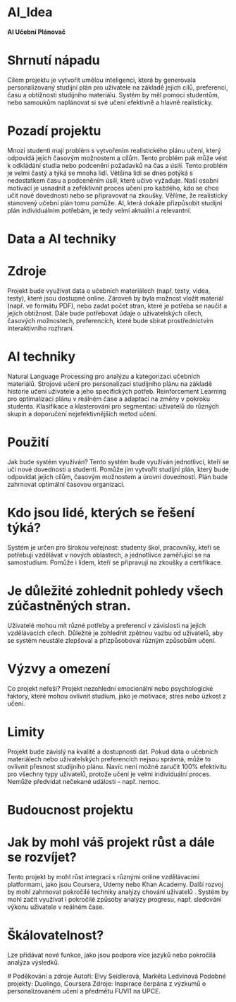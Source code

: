 # AI_Idea
**AI Učební Plánovač**

# Shrnutí nápadu
Cílem projektu je vytvořit umělou inteligenci, která by generovala personalizovaný studijní plán pro uživatele na základě jejich cílů, preferencí, času a obtížnosti studijního materiálu. Systém by měl pomoci studentům, nebo samoukům naplánovat si své učení efektivně a hlavně realisticky.

# Pozadí projektu
Mnozí studenti mají problém s vytvořením realistického plánu učení, který odpovídá jejich časovým možnostem a cílům. Tento problém pak může vést k odkládání studia nebo podcenění požadavků na čas a úsilí.
Tento problém je velmi častý a týká se mnoha lidí. Většina lidí se dnes potýká s nedostatkem času a podceněním úsilí, které učivo vyžaduje.
Naší osobní motivací je usnadnit a zefektivnit proces učení pro každého, kdo se chce učit nové dovednosti nebo se připravovat na zkoušky. Věříme, že realisticky stanovený učební plán tomu pomůže. AI, která dokáže přizpůsobit studijní plán individuálním potřebám, je tedy velmi aktuální a relevantní.

# Data a AI techniky
# Zdroje
Projekt bude využívat data o učebních materiálech (např. texty, videa, testy), které jsou dostupné online. Zároveň by byla možnost vložit materiál (např. ve formátu PDF), nebo zadat počet stran, které je potřeba se naučit a jejich obtížnost. Dále bude potřebovat údaje o uživatelských cílech, časových možnostech, preferencích, které bude sbírat prostřednictvím interaktivního rozhraní.

# AI techniky
Natural Language Processing pro analýzu a kategorizaci učebních materiálů.
Strojové učení pro personalizaci studijního plánu na základě historie učení uživatele a jeho specifických potřeb.
Reinforcement Learning pro optimalizaci plánu v reálném čase a adaptaci na změny v pokroku studenta.
Klasifikace a klasterování pro segmentaci uživatelů do různých skupin a doporučení nejefektivnějších metod učení.

# Použití
Jak bude systém využíván?
Tento systém bude využíván jednotlivci, kteří se učí nové dovednosti a studenti. Pomůže jim vytvořit studijní plán, který bude odpovídat jejich cílům, časovým možnostem a úrovni dovedností. Plán bude zahrnovat optimální časovou organizaci.

# Kdo jsou lidé, kterých se řešení týká?
Systém je určen pro širokou veřejnost: studenty škol, pracovníky, kteří se potřebují vzdělávat v nových oblastech, a jednotlivce zaměřující se na samostudium. Pomůže i lidem, kteří se připravují na zkoušky a certifikace.

# Je důležité zohlednit pohledy všech zúčastněných stran.
Uživatelé mohou mít různé potřeby a preferencí v závislosti na jejich vzdělávacích cílech. Důležité je zohlednit zpětnou vazbu od uživatelů, aby se systém neustále zlepšoval a přizpůsoboval různým způsobům učení.

# Výzvy a omezení
Co projekt neřeší?
Projekt nezohlední emocionální nebo psychologické faktory, které mohou ovlivnit studium, jako je motivace, stres nebo úzkost z učení.

# Limity
Projekt bude závislý na kvalitě a dostupnosti dat. Pokud data o učebních materiálech nebo uživatelských preferencích nejsou správná, může to ovlivnit přesnost studijního plánu. Navíc není možné zaručit 100% efektivitu pro všechny typy uživatelů, protože učení je velmi individuální proces. Nemůže předvídat nečekané události – např. nemoc.

# Budoucnost projektu

# Jak by mohl váš projekt růst a dále se rozvíjet?
Tento projekt by mohl růst integrací s různými online vzdělávacími platformami, jako jsou Coursera, Udemy nebo Khan Academy. Další rozvoj by mohl zahrnovat pokročilé techniky analýzy chování uživatelů . Systém by mohl začít využívat i pokročilé způsoby analýzy progresu, např. sledování výkonu uživatele v reálném čase.

# Škálovatelnost?
Lze přidávat nové funkce, jako jsou podpora více jazyků nebo pokročilá analýza výsledků.

# Poděkování a zdroje
Autoři: Elvy Seidlerová, Markéta Ledvinová
Podobné projekty: Duolingo, Coursera
Zdroje: Inspirace čerpána z výzkumů o personalizovaném učení a předmětu FUVI1 na UPCE.
